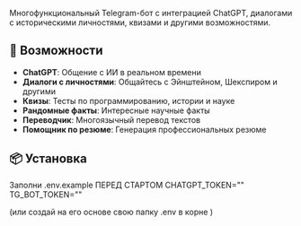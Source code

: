 Многофункциональный Telegram-бот с интеграцией ChatGPT, 
диалогами с историческими личностями, квизами и другими возможностями.

## 🌟 Возможности

- **ChatGPT**: Общение с ИИ в реальном времени
- **Диалоги с личностями**: Общайтесь с Эйнштейном, Шекспиром и другими
- **Квизы**: Тесты по программированию, истории и науке
- **Рандомные факты**: Интересные научные факты
- **Переводчик**: Многоязычный перевод текстов
- **Помощник по резюме**: Генерация профессиональных резюме


## 📦 Установка

Заполни .env.example ПЕРЕД СТАРТОМ 
CHATGPT_TOKEN=""
TG_BOT_TOKEN=""

(или создай на его основе свою папку .env  в корне )
